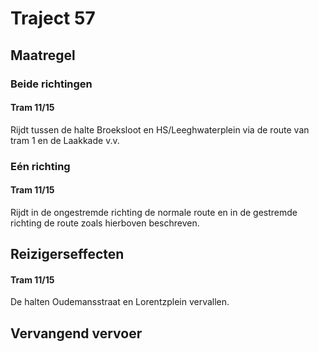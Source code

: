 # Traject 57
## Maatregel
### Beide richtingen

#### Tram 11/15
Rijdt tussen de halte Broeksloot en HS/Leeghwaterplein via de route van tram 1 en de Laakkade v.v.

### Eén richting

#### Tram 11/15
Rijdt in de ongestremde richting de normale route en in de gestremde richting de route zoals hierboven beschreven.

## Reizigerseffecten

#### Tram 11/15
De halten Oudemansstraat en Lorentzplein vervallen.

## Vervangend vervoer
